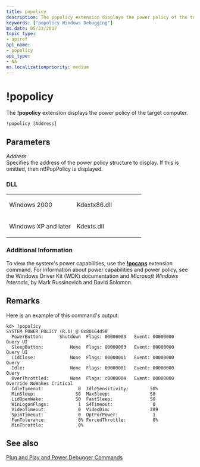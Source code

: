 ```yaml
---
title: popolicy
description: The popolicy extension displays the power policy of the target computer.
keywords: ["popolicy Windows Debugging"]
ms.date: 05/23/2017
topic_type:
- apiref
api_name:
- popolicy
api_type:
- NA
ms.localizationpriority: medium
---
```


# !popolicy


The **!popolicy** extension displays the power policy of the target computer.

```dbgcmd
!popolicy [Address]
```

## <span id="ddk__popolicy_dbg"></span><span id="DDK__POPOLICY_DBG"></span>Parameters


<span id="_______Address______"></span><span id="_______address______"></span><span id="_______ADDRESS______"></span> *Address*   
Specifies the address of the power policy structure to display. If this is omitted, then nt!PopPolicy is displayed.

### <span id="DLL"></span><span id="dll"></span>DLL

<table>
<colgroup>
<col width="50%" />
<col width="50%" />
</colgroup>
<tbody>
<tr class="odd">
<td align="left"><p>Windows 2000</p></td>
<td align="left"><p>Kdextx86.dll</p></td>
</tr>
<tr class="even">
<td align="left"><p>Windows XP and later</p></td>
<td align="left"><p>Kdexts.dll</p></td>
</tr>
</tbody>
</table>

 

### <span id="Additional_Information"></span><span id="additional_information"></span><span id="ADDITIONAL_INFORMATION"></span>Additional Information

To view the system's power capabilities, use the [**!pocaps**](-pocaps.md) extension command. For information about power capabilities and power policy, see the Windows Driver Kit (WDK) documentation and *Microsoft Windows Internals*, by Mark Russinovich and David Solomon.

## Remarks

Here is an example of this command's output:

```dbgcmd
kd> !popolicy
SYSTEM_POWER_POLICY (R.1) @ 0x80164d58
  PowerButton:      Shutdown  Flags: 00000003   Event: 00000000   Query UI
  SleepButton:          None  Flags: 00000003   Event: 00000000   Query UI
  LidClose:             None  Flags: 00000001   Event: 00000000   Query
  Idle:                 None  Flags: 00000001   Event: 00000000   Query
  OverThrottled:        None  Flags: c0000004   Event: 00000000   Override NoWakes Critical
  IdleTimeout:             0  IdleSensitivity:        50%
  MinSleep:               S0  MaxSleep:               S0
  LidOpenWake:            S0  FastSleep:              S0
  WinLogonFlags:           1  S4Timeout:               0
  VideoTimeout:            0  VideoDim:               209
  SpinTimeout:             0  OptForPower:             1
  FanTolerance:            0% ForcedThrottle:          0%
  MinThrottle:             0%
```

## <span id="see_also"></span>See also


[Plug and Play and Power Debugger Commands](plug-and-play-and-power-debugger-commands.md)

 

 







